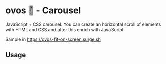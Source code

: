 # ovos 🍳 - Carousel

JavaScript + CSS carousel. You can create an horizontal scroll of elements with HTML and CSS and after this enrich with JavaScript

Sample in https://ovos-fit-on-screen.surge.sh


## Usage

